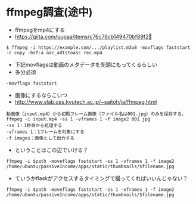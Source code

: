 # ffmpeg調査(途中)

- ffmpegをmp4にする
- https://qiita.com/uupaa/items/c76c76cb149470bf89f2

```
$ ffmpeg -i https://example.com/.../playlist.m3u8 -movflags faststart -c copy -bsf:a aac_adtstoasc rec.mp4
```

- 下記movflagsは動画のメタデータを先頭にもってくるらしい
- 多分必須

```
-movflags faststart
```

- 画像にするならこいつ
- http://www.slab.ces.kyutech.ac.jp/~saitoh/ja/ffmpeg.html

```
動画像（input.mp4）から初期フレーム画像（ファイル名は001.jpg）のみを保存する。
ffmpeg -i input.mp4 -ss 1 -vframes 1 -f image2 001.jpg
-ss 1：1秒目から処理する
-vframes 1：1フレームを対象にする
-f images：画像として出力する
```

- ということはこの辺でいける？

```
ffmpeg -i $path -moveflags faststart -ss 1 -vframes 1 -f image2 /home/ubuntu/passiveIncome/apps/static/thumbnails/$filename.jpg
```

- ていうかflaskがアクセスするタイミングで撮ってくればいいんじゃない？
```
ffmpeg -i $path -moveflags faststart -ss 1 -vframes 1 -f image2 /home/ubuntu/passiveIncome/apps/static/thumbnails/$filename.jpg
```
